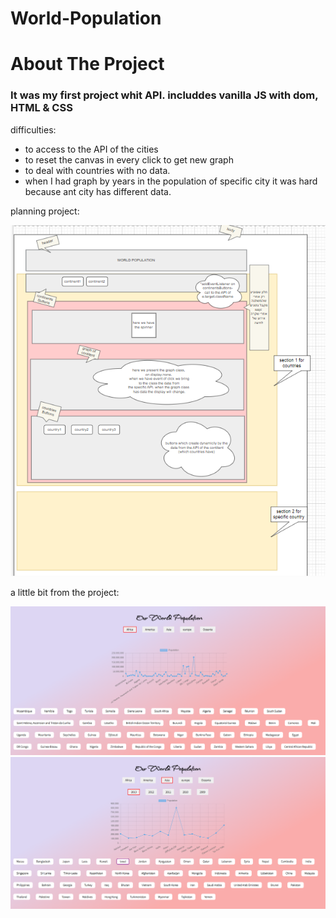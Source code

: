 # World-Population

<h1>About The Project</h1>
<h3>It was my first project whit API. includdes vanilla JS with dom, HTML & CSS </h3>

<p>difficulties:</p>
<ul>
<li>to access to the API of the cities</li>
<li>to reset the canvas in every click to get new graph</li>
<li>to deal with countries with no data.</li>
<li>when I had graph by years in the population of specific city it was hard because ant city has different data.</li>
</ul>

<p>planning project:</p>
<img src="./assets/plane_project.png"/>
<p>a little bit from the project:</p>
<img src="./assets/page1.png"/>
<img src="./assets/page2.png"/>
